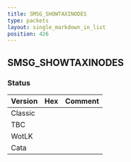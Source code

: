 ```yaml
---
title: SMSG_SHOWTAXINODES
type: packets
layout: single_markdown_in_list
position: 426
---
```


## SMSG_SHOWTAXINODES

### Status

Version | Hex | Comment
---------- | ---------- | ---------- 
Classic |  |  
TBC |  |  
WotLK |  |  
Cata |  |  
